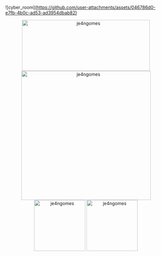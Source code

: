 ![cyber_room][(https://github.com/user-attachments/assets/046786d0-e7fb-4b0c-ad53-ad3954dbab82)](https://mir-s3-cdn-cf.behance.net/project_modules/1400/bbefa799786133.5efa9bf3d1b49.gif)

<div align="center">
<img  src="https://github-readme-stats.vercel.app/api?username=je4ngomes&theme=omni&show_icons=true&hide_border=true&count_private=true" alt="je4ngomes" width="400" height="160"/>
<img  src="https://github-readme-streak-stats.herokuapp.com/?user=je4ngomes&theme=omni&hide_border=true" alt="je4ngomes" width="405" />
<img src="https://github-readme-tech-stack.vercel.app/api/cards?title=Stack&lineCount=3&theme=cyberpunk&bg=%23191622&badge=%23472A43&border=%23191622&titleColor=%23FF79C6&line1=typescript%2Ctypescript%2C228bff%3BNode.js%2CNode.js%2C23ff62%3BReact%2Creact%2C32a3ff%3Bnestjs%2Cnestjs%2Cff4848%3B&line2=postgresql%2Cpostgresql%2C3b91ff%3Bredis%2Credis%2Cff4141%3Bmongodb%2Cmongodb%2C43ff30%3Bn8n%2Cn8n%2Cff8181%3B" alt="je4ngomes" height="160"/>
<img src="https://github-readme-stats.vercel.app/api/top-langs/?username=je4ngomes&theme=omni&show_icons=true&hide_border=true&layout=compact" alt="je4ngomes" height="160"/>
</div>    
<!--
**je4ngomes/je4ngomes** is a ✨ _special_ ✨ repository because its `README.md` (this file) appears on your GitHub profile.

Here are some ideas to get you started:

- 🔭 I’m currently working on ...
- 🌱 I’m currently learning ...
- 👯 I’m looking to collaborate on ...
- 🤔 I’m looking for help with ...
- 💬 Ask me about ...
- 📫 How to reach me: ...
- 😄 Pronouns: ...
- ⚡ Fun fact: ...
-->
